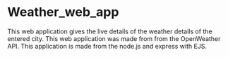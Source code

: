 # Weather_web_app

This web application gives the live details of the weather details of the entered city.
This web application was made from from the OpenWeather API.
This application is made from the node.js and express with EJS.

